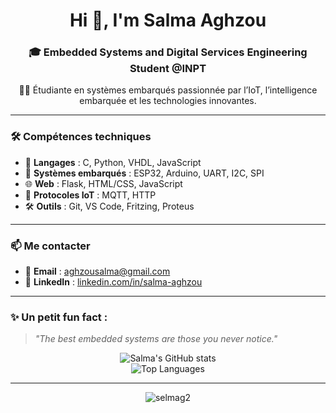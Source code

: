<h1 align="center">Hi 👋, I'm Salma Aghzou</h1>
<h3 align="center">🎓 Embedded Systems and Digital Services Engineering Student @INPT</h3>

<p align="center">👩‍💻 Étudiante en systèmes embarqués passionnée par l’IoT, l’intelligence embarquée et les technologies innovantes.</p>

---

### 🛠️ Compétences techniques
- 🧠 **Langages** : C, Python, VHDL, JavaScript
- 📡 **Systèmes embarqués** : ESP32, Arduino, UART, I2C, SPI
- 🌐 **Web** : Flask, HTML/CSS, JavaScript
- 📶 **Protocoles IoT** : MQTT, HTTP
- 🛠️ **Outils** : Git, VS Code, Fritzing, Proteus

---





### 📫 Me contacter
- 📧 **Email** : [aghzousalma@gmail.com](mailto:aghzousalma@gmail.com)
- 💼 **LinkedIn** : [linkedin.com/in/salma-aghzou]([https://www.linkedin.com/in/salma-aghzou](https://www.linkedin.com/in/salma-aghzou-17813a298/))

---

### ✨ Un petit fun fact :
> *"The best embedded systems are those you never notice."*

<p align="center">
  <img src="https://github-readme-stats.vercel.app/api?username=selmag2&show_icons=true&theme=radical" alt="Salma's GitHub stats"/>
  <br/>
  <img src="https://github-readme-stats.vercel.app/api/top-langs/?username=selmag2&layout=compact&theme=radical" alt="Top Languages"/>
</p>

---

<!-- Badges (facultatif) -->
<p align="center">
  <img src="https://komarev.com/ghpvc/?username=selmag2&label=Profile%20views&color=0e75b6&style=flat" alt="selmag2" />
</p>
